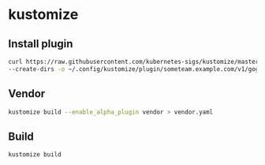 # kustomize

## Install plugin

```sh
curl https://raw.githubusercontent.com/kubernetes-sigs/kustomize/master/plugin/someteam.example.com/v1/gogetter/GoGetter \
--create-dirs -o ~/.config/kustomize/plugin/someteam.example.com/v1/gogetter/GoGetter
```

## Vendor

```sh
kustomize build --enable_alpha_plugin vendor > vendor.yaml
```

## Build

```sh
kustomize build
```
